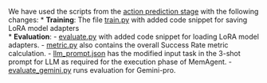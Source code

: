 We have used the scripts from the [action prediction stage](https://github.com/OSU-NLP-Group/Mind2Web/tree/main/src/action_prediction) with the following changes:
    * **Training**: The file [train.py](scripts/train.py) with added code snippet for saving LoRA model adapters\
    * **Evaluation**: 
      - [evaluate.py](scripts/evaluate.py) with added code snippet for loading LoRA model adapters.
      - [metric.py](scripts/metric.py) also contains the overall Success Rate metric calculation.
      - [llm_prompt.json](scripts/llm_prompt.json) has the modified input task in the 3-shot prompt for LLM as required for the execution phase of MemAgent.
      - [evaluate_gemini.py](scripts/evaluate_gemini.py) runs evaluation for Gemini-pro.